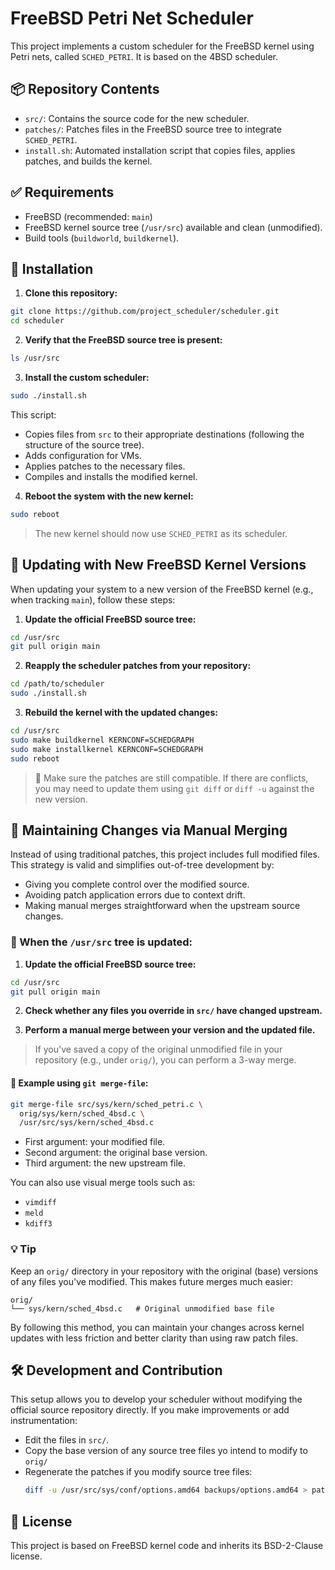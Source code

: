 # FreeBSD Petri Net Scheduler

This project implements a custom scheduler for the FreeBSD kernel using Petri nets, called `SCHED_PETRI`. It is based on the 4BSD scheduler.

## 📦 Repository Contents

- `src/`: Contains the source code for the new scheduler.
- `patches/`: Patches files in the FreeBSD source tree to integrate `SCHED_PETRI`.
- `install.sh`: Automated installation script that copies files, applies patches, and builds the kernel.

## ✅ Requirements

- FreeBSD (recommended: `main`)
- FreeBSD kernel source tree (`/usr/src`) available and clean (unmodified).
- Build tools (`buildworld`, `buildkernel`).

## 🚀 Installation

1. **Clone this repository:**
```sh
git clone https://github.com/project_scheduler/scheduler.git
cd scheduler
```

2.  **Verify that the FreeBSD source tree is present:**
```sh
ls /usr/src
```

3.  **Install the custom scheduler:**
```sh
sudo ./install.sh
```

This script:

- Copies files from `src` to their appropriate destinations (following the structure of the source tree).
- Adds configuration for VMs.
- Applies patches to the necessary files.
- Compiles and installs the modified kernel.
    
4.  **Reboot the system with the new kernel:**
```sh
sudo reboot
```
> The new kernel should now use `SCHED_PETRI` as its scheduler.

## 🔁 Updating with New FreeBSD Kernel Versions

When updating your system to a new version of the FreeBSD kernel (e.g., when tracking `main`), follow these steps:

1.  **Update the official FreeBSD source tree:**
```sh
cd /usr/src
git pull origin main
```

2.  **Reapply the scheduler patches from your repository:**
```sh
cd /path/to/scheduler
sudo ./install.sh
```

3.  **Rebuild the kernel with the updated changes:**
```sh
cd /usr/src
sudo make buildkernel KERNCONF=SCHEDGRAPH
sudo make installkernel KERNCONF=SCHEDGRAPH
sudo reboot
```
> 📌 Make sure the patches are still compatible. If there are conflicts, you may need to update them using `git diff` or `diff -u` against the new version.


## 📂 Maintaining Changes via Manual Merging

Instead of using traditional patches, this project includes full modified files. This strategy is valid and simplifies out-of-tree development by:

* Giving you complete control over the modified source.
* Avoiding patch application errors due to context drift.
* Making manual merges straightforward when the upstream source changes.

### 🔁 When the `/usr/src` tree is updated:

1. **Update the official FreeBSD source tree:**

```sh
cd /usr/src
git pull origin main
```

2. **Check whether any files you override in `src/` have changed upstream.**

3. **Perform a manual merge between your version and the updated file.**

> If you've saved a copy of the original unmodified file in your repository (e.g., under `orig/`), you can perform a 3-way merge.

#### 🔧 Example using `git merge-file`:

```sh
git merge-file src/sys/kern/sched_petri.c \
  orig/sys/kern/sched_4bsd.c \
  /usr/src/sys/kern/sched_4bsd.c
```

* First argument: your modified file.
* Second argument: the original base version.
* Third argument: the new upstream file.

You can also use visual merge tools such as:

* `vimdiff`
* `meld`
* `kdiff3`

### 💡 Tip

Keep an `orig/` directory in your repository with the original (base) versions of any files you've modified. This makes future merges much easier:

```plaintext
orig/
└── sys/kern/sched_4bsd.c   # Original unmodified base file
```

By following this method, you can maintain your changes across kernel updates with less friction and better clarity than using raw patch files.

## 🛠️ Development and Contribution

This setup allows you to develop your scheduler without modifying the official source repository directly. If you make improvements or add instrumentation:

- Edit the files in `src/`.
- Copy the base version of any source tree files yo intend to modify to `orig/`
- Regenerate the patches if you modify source tree files:
    ```sh
    diff -u /usr/src/sys/conf/options.amd64 backups/options.amd64 > patches/patch-options.amd64
    ``` 

## 📄 License
This project is based on FreeBSD kernel code and inherits its BSD-2-Clause license.
